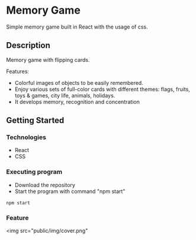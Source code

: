 # Memory Game

Simple memory game built in React with the usage of css.

## Description

Memory game with flipping cards.

Features:

- Colorful images of objects to be easily remembered.
- Enjoy various sets of full-color cards with different themes: flags, fruits, toys & games, city life, animals, holidays.
- It develops memory, recognition and concentration

## Getting Started

### Technologies

- React
- CSS

### Executing program

- Download the repository
- Start the program with command "npm start"

```
npm start
```

### Feature

<img src="public/img/cover.png"

